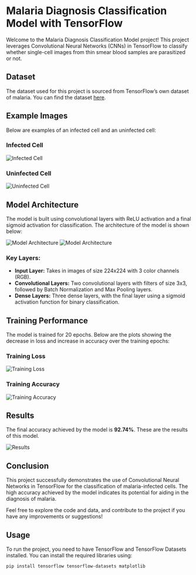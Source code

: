 # Malaria Diagnosis Classification Model with TensorFlow

Welcome to the Malaria Diagnosis Classification Model project! This project leverages Convolutional Neural Networks (CNNs) in TensorFlow to classify whether single-cell images from thin smear blood samples are parasitized or not.

## Dataset

The dataset used for this project is sourced from TensorFlow’s own dataset of malaria. You can find the dataset [here](https://www.tensorflow.org/datasets/catalog/malaria).

## Example Images

Below are examples of an infected cell and an uninfected cell:

### Infected Cell
![Infected Cell](images/infected.png)

### Uninfected Cell
![Uninfected Cell](images/uninfected.png)

## Model Architecture

The model is built using convolutional layers with ReLU activation and a final sigmoid activation for classification. The architecture of the model is shown below:

![Model Architecture](images/Diagram.png)
![Model Architecture](images/model.png)

### Key Layers:

- **Input Layer:** Takes in images of size 224x224 with 3 color channels (RGB).
- **Convolutional Layers:** Two convolutional layers with filters of size 3x3, followed by Batch Normalization and Max Pooling layers.
- **Dense Layers:** Three dense layers, with the final layer using a sigmoid activation function for binary classification.

## Training Performance

The model is trained for 20 epochs. Below are the plots showing the decrease in loss and increase in accuracy over the training epochs:

### Training Loss
![Training Loss](images/model_loss.png)

### Training Accuracy
![Training Accuracy](images/model_accuracy.png)

## Results

The final accuracy achieved by the model is **92.74%**.
These are the results of this model.

![Results](images/results.png)

## Conclusion

This project successfully demonstrates the use of Convolutional Neural Networks in TensorFlow for the classification of malaria-infected cells. The high accuracy achieved by the model indicates its potential for aiding in the diagnosis of malaria.

Feel free to explore the code and data, and contribute to the project if you have any improvements or suggestions!

## Usage

To run the project, you need to have TensorFlow and TensorFlow Datasets installed. You can install the required libraries using:

```bash
pip install tensorflow tensorflow-datasets matplotlib
